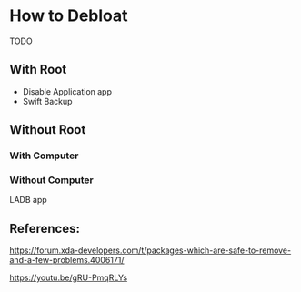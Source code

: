 # How to Debloat
TODO

## With Root
- Disable Application app
- Swift Backup

## Without Root

### With Computer

### Without Computer
LADB app


## References:
https://forum.xda-developers.com/t/packages-which-are-safe-to-remove-and-a-few-problems.4006171/

https://youtu.be/gRU-PmqRLYs